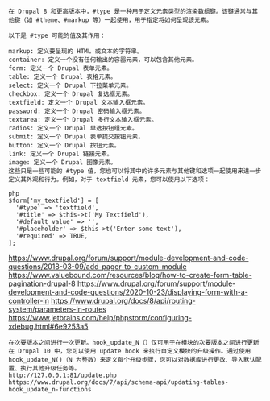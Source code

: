 ```
在 Drupal 8 和更高版本中，#type 是一种用于定义元素类型的渲染数组键。该键通常与其他键（如 #theme、#markup 等）一起使用，用于指定将如何呈现该元素。

以下是 #type 可能的值及其作用：

markup: 定义要呈现的 HTML 或文本的字符串。
container: 定义一个没有任何输出的容器元素，可以包含其他元素。
form: 定义一个 Drupal 表单元素。
table: 定义一个 Drupal 表格元素。
select: 定义一个 Drupal 下拉菜单元素。
checkbox: 定义一个 Drupal 复选框元素。
textfield: 定义一个 Drupal 文本输入框元素。
password: 定义一个 Drupal 密码输入框元素。
textarea: 定义一个 Drupal 多行文本输入框元素。
radios: 定义一个 Drupal 单选按钮组元素。
submit: 定义一个 Drupal 表单提交按钮元素。
button: 定义一个 Drupal 按钮元素。
link: 定义一个 Drupal 链接元素。
image: 定义一个 Drupal 图像元素。
这些只是一些可能的 #type 值，您也可以将其中的许多元素与其他键和选项一起使用来进一步定义其外观和行为。例如，对于 textfield 元素，您可以使用以下选项：

php
$form['my_textfield'] = [
  '#type' => 'textfield',
  '#title' => $this->t('My Textfield'),
  '#default_value' => '',
  '#placeholder' => $this->t('Enter some text'),
  '#required' => TRUE,
];
```

https://www.drupal.org/forum/support/module-development-and-code-questions/2018-03-09/add-pager-to-custom-module
https://www.valuebound.com/resources/blog/how-to-create-form-table-pagination-drupal-8
https://www.drupal.org/forum/support/module-development-and-code-questions/2020-10-23/displaying-form-with-a-controller-in
https://www.drupal.org/docs/8/api/routing-system/parameters-in-routes
https://www.jetbrains.com/help/phpstorm/configuring-xdebug.html#6e9253a5


```angular2html
在次要版本之间进行一次更新。hook_update_N（）仅可用于在模块的次要版本之间进行更新
在 Drupal 10 中，您可以使用 update hook 来执行自定义模块的升级操作。通过使用 hook_update_N()（N 为整数）来定义每个升级步骤，您可以对数据库进行更改、导入默认配置、执行其他升级任务等。
http://127.0.0.1:81/update.php
https://www.drupal.org/docs/7/api/schema-api/updating-tables-hook_update_n-functions
```
